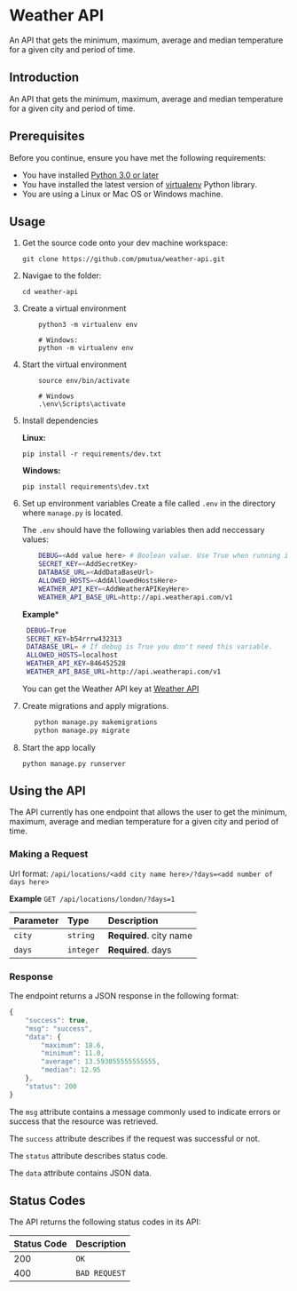 # Weather API

An API that gets the minimum, maximum, average and median temperature for a given city and period of time.

## Introduction

An API that gets the minimum, maximum, average and median temperature for a given city and period of time.

## Prerequisites

Before you continue, ensure you have met the following requirements:

- You have installed [Python 3.0 or later](https://www.python.org/)
- You have installed the latest version of [virtualenv](https://pypi.org/project/virtualenv/) Python library.
- You are using a Linux or Mac OS or Windows machine.

## Usage

1. Get the source code onto your dev machine workspace:

   `git clone https://github.com/pmutua/weather-api.git`

2. Navigae to the folder:

   `cd weather-api`

3. Create a virtual environment

   ```# Linux/MacOS:
       python3 -m virtualenv env

       # Windows:
       python -m virtualenv env
   ```

4. Start the virtual environment

   ```# Linux/MacOS
       source env/bin/activate

       # Windows
       .\env\Scripts\activate
   ```

5. Install dependencies

   **Linux:**

   `pip install -r requirements/dev.txt`

   **Windows:**

   `pip install requirements\dev.txt`

6. Set up environment variables
   Create a file called `.env` in the directory where `manage.py` is located.

   The `.env` should have the following variables then add neccessary values:

   ```bash
       DEBUG=<Add value here> # Boolean value. Use True when running in development. 
       SECRET_KEY=<AddSecretKey>
       DATABASE_URL=<AddDataBaseUrl>
       ALLOWED_HOSTS=<AddAllowedHostsHere>
       WEATHER_API_KEY=<AddWeatherAPIKeyHere>
       WEATHER_API_BASE_URL=http://api.weatherapi.com/v1
   ```

   **Example***

      ```bash
       DEBUG=True
       SECRET_KEY=b54rrrw432313
       DATABASE_URL= # If debug is True you don't need this variable.
       ALLOWED_HOSTS=localhost
       WEATHER_API_KEY=846452528
       WEATHER_API_BASE_URL=http://api.weatherapi.com/v1
   ```


   You can get the Weather API key at [Weather API](https://www.weatherapi.com/docs/)

7. Create migrations and apply migrations.

   ```bash
      python manage.py makemigrations
      python manage.py migrate
   ```

8. Start the app locally

   `python manage.py runserver`

## Using the API

The API currently has one endpoint that allows the user to get the minimum, maximum, average and median temperature for a given city and period of time.

### Making a Request

Url format: `/api/locations/<add city name here>/?days=<add number of days here>`

**Example**
`GET /api/locations/london/?days=1`

| Parameter   | Type      | Description             |
| :---------- | :-------- | :---------------------- |
| `city` | `string`  | **Required**. city name |
| `days`      | `integer` | **Required**. days      |

### Response

The endpoint returns a JSON response in the following format:

```javascript
{
    "success": true,
    "msg": "success",
    "data": {
        "maximum": 18.6,
        "minimum": 11.0,
        "average": 13.593055555555555,
        "median": 12.95
    },
    "status": 200
}
```

The `msg` attribute contains a message commonly used to indicate errors or success that the resource was retrieved.

The `success` attribute describes if the request was successful or not.

The `status` attribute describes status code.

The `data` attribute contains JSON data.

## Status Codes

The API returns the following status codes in its API:

| Status Code | Description   |
| :---------- | :------------ |
| 200         | `OK`          |
| 400         | `BAD REQUEST` |
